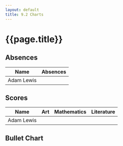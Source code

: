 ```yaml
---
layout: default
title: 9.2 Charts
---
```


<link rel="stylesheet" href="{{site.baseurl}}/css/dashboard.css">

<script src="{{site.baseurl}}/js/dashboard.js"></script>
<script src="{{site.baseurl}}/js/gendata.js"></script>

<h1 class="section-title">{{page.title}}</h1>

<h2 class="section-subtitle">Absences</h2>

<div class="row">
    <div class="col-md-6">
        <table class="table table-condensed table-fluid">
            <thead>
                <tr>
                    <th>Name</th>
                    <th>Absences</th>
                </tr>
            </thead>
            <tbody>
                <tr>
                    <td>Adam Lewis</td>
                    <td><div id="absences-chart"></div></td>
                </tr>
            </tbody>
        </table>
    </div>
</div>

<script>
    // Create and configure the chart
    var absences = dashboard.chart.absenceChart()
        .width(200)
        .height(20)
        .from(classData.from)
        .to(classData.to);

    // Select the container element and bind the example data
    d3.select('#absences-chart')
        .data([classData.students[0].absences])
        .call(absences);
</script>


<h2 class="section-subtitle">Scores</h2>

<div class="row">
    <div class="col-md-10">
        <table class="table table-condensed table-fluid">
            <thead>
                <tr>
                    <th>Name</th>
                    <th>Art</th>
                    <th>Mathematics</th>
                    <th>Literature</th>
                </tr>
            </thead>
            <tbody>
                <tr>
                    <td>Adam Lewis</td>
                    <td><div id="score-chart-1"></div></td>
                    <td><div id="score-chart-2"></div></td>
                    <td><div id="score-chart-3"></div></td>
                </tr>
            </tbody>
        </table>
    </div>
</div>


<script>
    // Create and configure the score charts
    var score = dashboard.chart.scoreChart()
        .width(200)
        .height(60)
        .from(classData.from)
        .to(classData.to);


    // Select the container elements, bind the data and invoke the score chart
    d3.select('#score-chart-1')
        .data([classData.students[0].classes[0].scores])
        .call(score);

    d3.select('#score-chart-2')
        .data([classData.students[0].classes[1].scores])
        .call(score);

    d3.select('#score-chart-3')
        .data([classData.students[0].classes[2].scores])
        .call(score);
</script>

<h2 class="section-subtitle">Bullet Chart</h2>

<div id="bullet-example"></div>

<script>
    var bullet = dashboard.chart.bulletChart();

    d3.select('#bullet-example')
        .data([78.23])
        .call(bullet);
</script>

